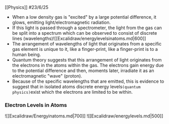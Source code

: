 [[Physics]]
#23/6/25

- When a low density gas is "excited" by a large potential difference, it glows, emitting light/electromagnetic radiation.
- If this light is passed through a spectrometer, the light from the gas can be split into a spectrum which can be observed to consist of discrete lines (wavelengths)![[Excalidraw/energylevelsinatoms.md|600]]
- The arrangement of wavelengths of light that originates from a specific gas element is unique to it, like a finger-print, like a finger-print is to a human being.
- Quantum theory suggests that this arrangement of light originates from the electrons in the atoms within the gas. The electrons gain energy due to the potential difference and then, moments later, irradiate it as an electromagnetic "wave" (proton).
- Because of the specific wavelengths that are emitted, this is evidence to suggest that in isolated atoms discrete energy levels`(quantum physics)`exist which the electrons are limited to be within.
### Electron Levels in Atoms
![[Excalidraw/Energyinatoms.md|700]]
![[Excalidraw/energylevels.md|500]]